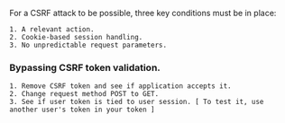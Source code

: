 For a CSRF attack to be possible, three key conditions must be in place:
```
1. A relevant action.
2. Cookie-based session handling.
3. No unpredictable request parameters.
```
### Bypassing CSRF token validation.
```
1. Remove CSRF token and see if application accepts it.
2. Change request method POST to GET.
3. See if user token is tied to user session. [ To test it, use another user's token in your token ]
```
